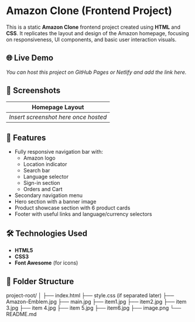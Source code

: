 # Amazon Clone (Frontend Project)

This is a static **Amazon Clone** frontend project created using **HTML** and **CSS**. It replicates the layout and design of the Amazon homepage, focusing on responsiveness, UI components, and basic user interaction visuals.

## 🌐 Live Demo
*You can host this project on GitHub Pages or Netlify and add the link here.*

## 📸 Screenshots

| Homepage Layout |
|------------------|
| *Insert screenshot here once hosted* |

## 🚀 Features

- Fully responsive navigation bar with:
  - Amazon logo
  - Location indicator
  - Search bar
  - Language selector
  - Sign-in section
  - Orders and Cart
- Secondary navigation menu
- Hero section with a banner image
- Product showcase section with 6 product cards
- Footer with useful links and language/currency selectors

## 🛠️ Technologies Used

- **HTML5**
- **CSS3**
- **Font Awesome** (for icons)

## 📁 Folder Structure
project-root/
│
├── index.html
├── style.css (if separated later)
├── Amazon-Emblem.jpg
├── main.jpg
├── item1.jpg
├── item2.jpg
├── item 3.jpg
├── item 4.jpg
├── item 5.jpg
├── item6.jpg
├── image.png
└── README.md

